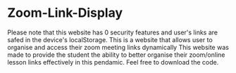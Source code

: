 # Zoom-Link-Display
Please note that this website has 0 security features and user's links are safed in the device's localStorage.
This is a website that allows user to organise and access their zoom meeting links dynamically
This website was made to provide the student the ability to better organise their zoom/online lesson links effectively in this pendamic. 
Feel free to download the code.
